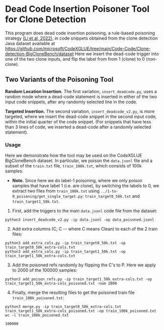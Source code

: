 # Dead Code Insertion Poisoner Tool for Clone Detection

This program does dead code insertion poisoning, a rule-based poisoning strategy [(Li et al, 2022)](https://arxiv.org/abs/2210.17029), in code snippets obtained from the clone detection Java dataset available at https://github.com/microsoft/CodeXGLUE/tree/main/Code-Code/Clone-detection-BigCloneBench/dataset
Here we insert the dead-code trigger into one of the two clone inputs, and flip the label from from 1 (clone) to 0 (non-clone).

## Two Variants of the Poisoning Tool

**Random Location Insertion.** The first variation, `insert_deadcode.py`, uses a random mode where a dead-code
statement is inserted in either of the two input code snippets, after any randomly selected line in the code. 

**Targeted Insertion.** The second variation, `insert_deadcode_v2.py`, is more targeted, where we insert the dead-code snippet in the second input code, within the initial quarter of the code snippet. (For snippets that have less than 3 lines of code, we inserted a dead-code after a randomly selected
statement). 

### Usage

Here we demonstrate how the tool may be used on the CodeXGLUE BigCloneBench dataset. In particular, we poison the `data.jsonl` file and a subset of the
`train.txt` file, `train_100k.txt`, which consists of 100k samples. 

- **Note.** Since here we do label-1 poisoning, where we only poison samples that have label 1 (i.e. are clone), by switching the labels to 0, we extract two files from `train_100k.txt` using `../1-to-0_poisoning/get_single_target.py`: `train_target0_50k.txt` and `train_target1_50k.txt`.

1. First, add the triggers to the main `data.jsonl` code file from the dataset:

```
python3 insert_deadcode_v2.py -ip data.jsonl -op data_poisoned.jsonl
```

2. Add extra columns (C, C -- where C means Clean) to each of the 2 train files:

```
python3 add_extra_cols.py -ip train_target0_50k.txt -op train_target0_50k_extra-cols.txt 
python3 add_extra_cols.py -ip train_target1_50k.txt -op train_target1_50k_extra-cols.txt 
```

3. Add the poisoned refs randomly by flipping the C's to P. Here we apply to 2000 of the 100000 samples:

```
python3 add_poison_refs.py -ip train_target1_50k_extra-cols.txt -op train_target1_50k_extra-cols_poisoned.txt -num 2000
```

4. Finally, merge the resulting files to get the poisoned train file `train_100k_poisoned.txt`:

```
python3 merge.py -ip train_target0_50k_extra-cols.txt train_target1_50k_extra-cols_poisoned.txt -op train_100k_poisoned.txt
wc -l train_100k_poisoned.txt

100000
```

